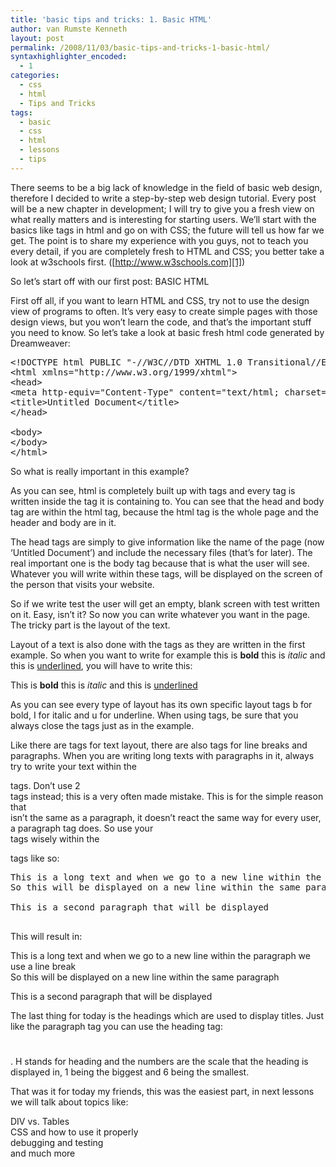 ```yaml
---
title: 'basic tips and tricks: 1. Basic HTML'
author: van Rumste Kenneth
layout: post
permalink: /2008/11/03/basic-tips-and-tricks-1-basic-html/
syntaxhighlighter_encoded:
  - 1
categories:
  - css
  - html
  - Tips and Tricks
tags:
  - basic
  - css
  - html
  - lessons
  - tips
---
```

There seems to be a big lack of knowledge in the field of basic web design, therefore I decided to write a step-by-step web design tutorial. Every post will be a new chapter in development; I will try to give you a fresh view on what really matters and is interesting for starting users. We&#8217;ll start with the basics like tags in html and go on with CSS; the future will tell us how far we get. The point is to share my experience with you guys, not to teach you every detail, if you are completely fresh to HTML and CSS; you better take a look at w3schools first. ([http://www.w3schools.com][1])

So let&#8217;s start off with our first post: BASIC HTML

First off all, if you want to learn HTML and CSS, try not to use the design view of programs to often. It&#8217;s very easy to create simple pages with those design views, but you won&#8217;t learn the code, and that&#8217;s the important stuff you need to know. So let&#8217;s take a look at basic fresh html code generated by Dreamweaver:

<pre class="brush: xml; title: ; notranslate" title="">&lt;!DOCTYPE html PUBLIC "-//W3C//DTD XHTML 1.0 Transitional//EN" "http://www.w3.org/TR/xhtml1/DTD/xhtml1-transitional.dtd"&gt;
&lt;html xmlns="http://www.w3.org/1999/xhtml"&gt;
&lt;head&gt;
&lt;meta http-equiv="Content-Type" content="text/html; charset=utf-8" /&gt;
&lt;title&gt;Untitled Document&lt;/title&gt;
&lt;/head&gt;

&lt;body&gt;
&lt;/body&gt;
&lt;/html&gt;
</pre>

So what is really important in this example?

As you can see, html is completely built up with tags and every tag is written inside the tag it is containing to. You can see that the head and body tag are within the html tag, because the html tag is the whole page and the header and body are in it.

The head tags are simply to give information like the name of the page (now ‘Untitled Document&#8217;) and include the necessary files (that&#8217;s for later). The real important one is the body tag because that is what the user will see. Whatever you will write within these tags, will be displayed on the screen of the person that visits your website.

So if we write <body>test</body> the user will get an empty, blank screen with test written on it. Easy, isn&#8217;t it? So now you can write whatever you want in the page. The tricky part is the layout of the text.

Layout of a text is also done with the tags as they are written in the first example. So when you want to write for example this is **bold** this is *italic* and this is <span style="text-decoration: underline;">underlined</span>, you will have to write this:

This is <b>bold</b> this is <i>italic</i> and this is <u>underlined</u>

As you can see every type of layout has its own specific layout tags b for bold, I for italic and u for underline. When using tags, be sure that you always close the tags just as in the example.

Like there are tags for text layout, there are also tags for line breaks and paragraphs. When you are writing long texts with paragraphs in it, always try to write your text within the <p></p> tags. Don&#8217;t use 2 <br /> tags instead; this is a very often made mistake. This is for the simple reason that <br /> isn&#8217;t the same as a paragraph, it doesn&#8217;t react the same way for every user, a paragraph tag does. So use your <br /> tags wisely within the <p> tags like so:

<pre class="brush: xml; title: ; notranslate" title="">This is a long text and when we go to a new line within the paragraph we use a line break
So this will be displayed on a new line within the same paragraph

This is a second paragraph that will be displayed

</pre>

This will result in:

This is a long text and when we go to a new line within the paragraph we use a line break  
So this will be displayed on a new line within the same paragraph

This is a second paragraph that will be displayed

The last thing for today is the headings which are used to display titles. Just like the paragraph tag you can use the heading tag: <h1></h1><h2></h2>. H stands for heading and the numbers are the scale that the heading is displayed in, 1 being the biggest and 6 being the smallest.

That was it for today my friends, this was the easiest part, in next lessons we will talk about topics like:

DIV vs. Tables  
CSS and how to use it properly  
debugging and testing  
and much more

 [1]: http://www.w3schools.com/
